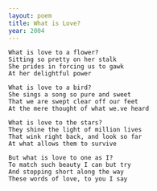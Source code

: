 ```yaml
---
layout: poem
title: What is Love?
year: 2004
---
```


    What is love to a flower?
    Sitting so pretty on her stalk
    She prides in forcing us to gawk
    At her delightful power

    What is love to a bird?
    She sings a song so pure and sweet
    That we are swept clear off our feet
    At the mere thought of what we.ve heard

    What is love to the stars?
    They shine the light of million lives
    That wink right back, and look so far
    At what allows them to survive

    But what is love to one as I?
    To match such beauty I can but try
    And stopping short along the way
    These words of love, to you I say

